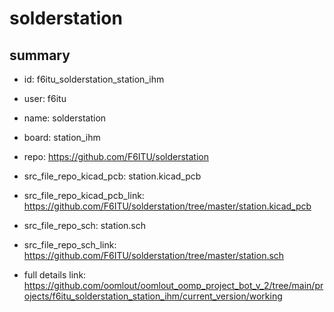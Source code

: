 # solderstation
 
## summary 
* id: f6itu_solderstation_station_ihm
* user: f6itu
* name: solderstation
* board: station_ihm
* repo: https://github.com/F6ITU/solderstation
* src_file_repo_kicad_pcb: station.kicad_pcb
* src_file_repo_kicad_pcb_link: https://github.com/F6ITU/solderstation/tree/master/station.kicad_pcb


* src_file_repo_sch: station.sch
* src_file_repo_sch_link: https://github.com/F6ITU/solderstation/tree/master/station.sch
* full details link: https://github.com/oomlout/oomlout_oomp_project_bot_v_2/tree/main/projects/f6itu_solderstation_station_ihm/current_version/working  







